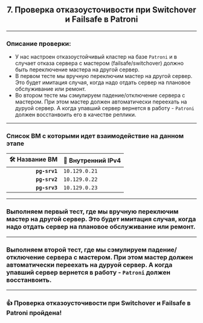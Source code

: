
  <div align="center"><h2> 7. Проверка отказоусточивости при Switchover и Failsafe в Patroni </h2></div>

***
### Описание проверки:
  * У нас настроен отказоустойчивый кластер на базе `Patroni` и в случает отказа сервера с мастером (failsafe/switchover) должно быть переключение мастера на другой сервер.
  * В первом тесте мы вручную переключим мастер на другой сервер. Это будет имитация случая, когда надо отдать сервер на плановое обслуживание или ремонт.
  * Во втором тесте мы сэмулируем падение/отключение сервера с мастером. При этом мастер должен автоматически переехать на дуруой сервер. А когда упавший сервер вернется в работу - `Patroni` должен восстанвоить его в качестве реплики.

*** 
### Список ВМ с которыми идет взаимодействие на данном этапе
  :hammer_and_wrench: Название ВМ | :memo: Внутренний IPv4 |
  |--------------:|---------------|
  | **`pg-srv1`** | `10.129.0.21` |
  | **`pg-srv2`** | `10.129.0.22` |      
  | **`pg-srv3`** | `10.129.0.23` |
  
***
### Выполняем первый тест, где мы вручную переключим мастер на другой сервер. Это будет имитация случая, когда надо отдать сервер на плановое обслуживание или ремонт.

***
### Выполняем второй тест, где мы сэмулируем падение/отключение сервера с мастером. При этом мастер должен автоматически переехать на дуруой сервер. А когда упавший сервер вернется в работу - `Patroni` должен восстанвоить. 

***
### :+1: Проверка отказоусточивости при Switchover и Failsafe в Patroni пройдена!
